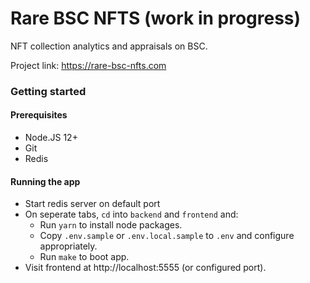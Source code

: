 <!-- <div align="center">
  <a href="https://rare-bsc-nfts.com">
    <img src="https://rare-bsc-nfts.com/shot.png" alt="rare-bsc-nfts" width=400 />
  </a>
</div> -->

# Rare BSC NFTS (work in progress)

NFT collection analytics and appraisals on BSC.

Project link: https://rare-bsc-nfts.com

<!-- ### Video demo

https://photos.app.goo.gl/xxx -->

### Getting started

#### Prerequisites

- Node.JS 12+
- Git
- Redis

#### Running the app

- Start redis server on default port
- On seperate tabs, `cd` into `backend` and `frontend` and:
  - Run `yarn` to install node packages.
  - Copy `.env.sample` or `.env.local.sample` to `.env` and configure appropriately.
  - Run `make` to boot app.
- Visit frontend at http://localhost:5555 (or configured port).
